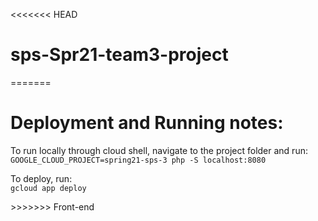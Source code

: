 <<<<<<< HEAD
# sps-Spr21-team3-project
=======
<h1>Deployment and Running notes:</h1>
<p>To run locally through cloud shell, navigate to the project folder and run: <br> <code>GOOGLE_CLOUD_PROJECT=spring21-sps-3 php -S localhost:8080</code></p>
<p>To deploy, run: <br> <code>gcloud app deploy</code></p>
>>>>>>> Front-end
